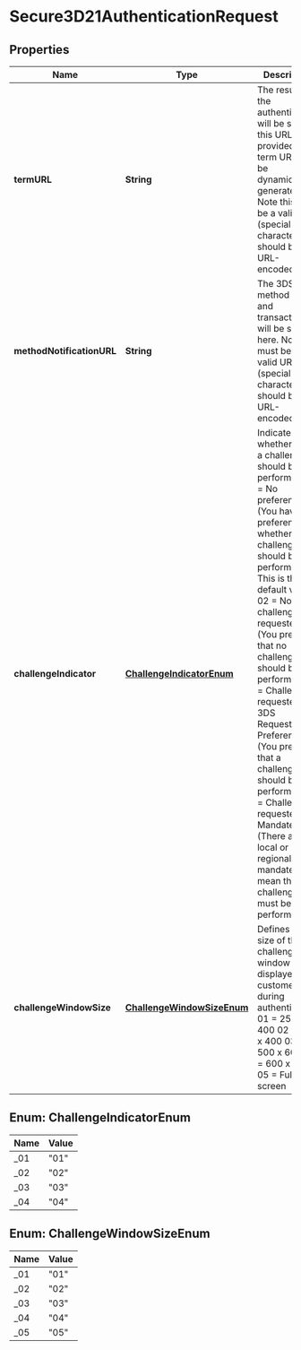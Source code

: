 

# Secure3D21AuthenticationRequest

## Properties

Name | Type | Description | Notes
------------ | ------------- | ------------- | -------------
**termURL** | **String** | The result of the authentication will be sent to this URL. If not provided, a term URL will be dynamically generated. Note this must be a valid URL (special characters should be URL-encoded). |  [optional]
**methodNotificationURL** | **String** | The 3DS method iframe and transaction ID will be sent here. Note this must be a valid URL (special characters should be URL-encoded). |  [optional]
**challengeIndicator** | [**ChallengeIndicatorEnum**](#ChallengeIndicatorEnum) | Indicates whether or not a challenge should be performed. 01 &#x3D; No preference (You have no preference whether a challenge should be performed. This is the default value) 02 &#x3D; No challenge requested (You prefer that no challenge should be performed) 03 &#x3D; Challenge requested: 3DS Requestor Preference (You prefer that a challenge should be performed) 04 &#x3D; Challenge requested: Mandate (There are local or regional mandates that mean that a challenge must be performed)  |  [optional]
**challengeWindowSize** | [**ChallengeWindowSizeEnum**](#ChallengeWindowSizeEnum) | Defines the size of the challenge window displayed to customers during authentication. 01 &#x3D; 250 x 400 02 &#x3D; 390 x 400 03 &#x3D; 500 x 600 04 &#x3D; 600 x 400 05 &#x3D; Full screen  |  [optional]



## Enum: ChallengeIndicatorEnum

Name | Value
---- | -----
_01 | &quot;01&quot;
_02 | &quot;02&quot;
_03 | &quot;03&quot;
_04 | &quot;04&quot;



## Enum: ChallengeWindowSizeEnum

Name | Value
---- | -----
_01 | &quot;01&quot;
_02 | &quot;02&quot;
_03 | &quot;03&quot;
_04 | &quot;04&quot;
_05 | &quot;05&quot;



